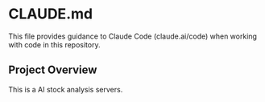 # CLAUDE.md

This file provides guidance to Claude Code (claude.ai/code) when working with code in this repository.

## Project Overview

This is a AI stock analysis servers.
